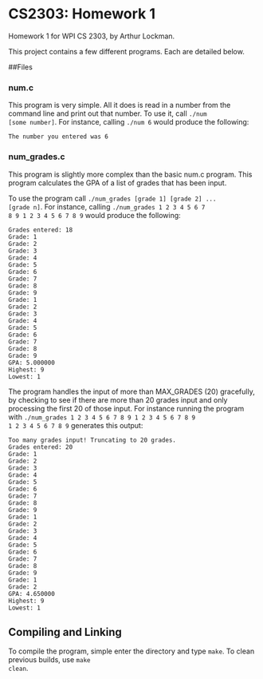 # CS2303: Homework 1
Homework 1 for WPI CS 2303, by Arthur Lockman.

This project contains a few different programs. Each are detailed below.

##Files
### num.c
This program is very simple. All it does is read in a number from the command line and print out that number. To use it, call <code>./num [some number]</code>. For instance, calling <code>./num 6</code> would produce the following:

	The number you entered was 6

### num_grades.c
This program is slightly more complex than the basic num.c program. This program calculates the GPA of a list of grades that has been input.

To use the program call <code>./num_grades [grade 1] [grade 2] ... [grade n]</code>. For instance, calling <code>./num_grades 1 2 3 4 5 6 7 8 9 1 2 3 4 5 6 7 8 9</code> would produce the following:

	Grades entered: 18
	Grade: 1
	Grade: 2
	Grade: 3
	Grade: 4
	Grade: 5
	Grade: 6
	Grade: 7
	Grade: 8
	Grade: 9
	Grade: 1
	Grade: 2
	Grade: 3
	Grade: 4
	Grade: 5
	Grade: 6
	Grade: 7
	Grade: 8
	Grade: 9
	GPA: 5.000000
	Highest: 9
	Lowest: 1

The program handles the input of more than MAX_GRADES (20) gracefully, by checking to see if there are more than 20 grades input and only processing the first 20 of those input. For instance running the program with <code>./num_grades 1 2 3 4 5 6 7 8 9 1 2 3 4 5 6 7 8 9 1 2 3 4 5 6 7 8 9</code> generates this output:

	Too many grades input! Truncating to 20 grades.
	Grades entered: 20
	Grade: 1
	Grade: 2
	Grade: 3
	Grade: 4
	Grade: 5
	Grade: 6
	Grade: 7
	Grade: 8
	Grade: 9
	Grade: 1
	Grade: 2
	Grade: 3
	Grade: 4
	Grade: 5
	Grade: 6
	Grade: 7
	Grade: 8
	Grade: 9
	Grade: 1
	Grade: 2
	GPA: 4.650000
	Highest: 9
	Lowest: 1

## Compiling and Linking
To compile the program, simple enter the directory and type <code>make</code>. To clean previous builds, use <code>make clean</code>.
